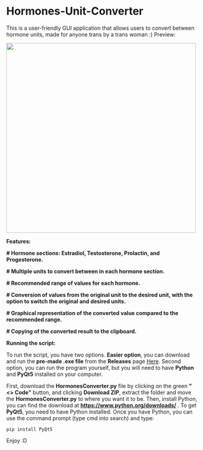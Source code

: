 # Hormones-Unit-Converter
This is a user-friendly GUI application that allows users to convert between hormone units, made for anyone trans by a trans woman :)
Preview:

<img src="https://user-images.githubusercontent.com/128720924/227540901-9d70791d-3318-49ba-aea8-b12adadd6164.png" height="500" />

**Features:**

**# Hormone sections: Estradiol, Testosterone, Prolactin, and Progesterone.**

**# Multiple units to convert between in each hormone section.**

**# Recommended range of values for each hormone.**

**# Conversion of values from the original unit to the desired unit, with the option to switch the original and desired units.**

**# Graphical representation of the converted value compared to the recommended range.**

**# Copying of the converted result to the clipboard.**

**Running the script:**

To run the script, you have two options. **Easier option**, you can download and run the **pre-made .exe file** from the **Releases** page [Here](https://github.com/ChatgptTransGirlCoder/Hormones-Unit-Converter/releases). Second option, you can run the program yourself, but you will need to have **Python** and **PyQt5** installed on your computer.

First, download the **HormonesConverter.py** file by clicking on the green **"<> Code"** button, and clicking **Download ZIP**, extract the folder and move the **HormonesConverter.py** to where you want it to be. Then, install Python, you can find the download at **https://www.python.org/downloads/** . To get **PyQt5**, you need to have Python installed. Once you have Python, you can use the command prompt (type cmd into search) and type:

```pip install PyQt5```

Enjoy :D
